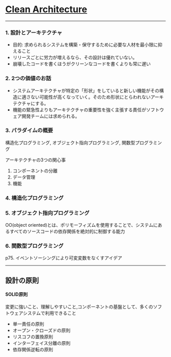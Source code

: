 # [Clean Architecture](https://www.amazon.co.jp/-/en/Robert-C-Martin/dp/4048930656)
******

### 1. 設計とアーキテクチャ
- 目的: 求められるシステムを構築・保守するために必要な人材を最小限に抑えること
- リリースごとに労力が増えるなら、その設計は優れていない。
- 崩壊したコードを書くほうがクリーンなコードを書くよりも常に遅い

### 2. 2つの価値のお話
- システムアーキテクチャが特定の「形状」をしていると新しい機能がその構造に適さない可能性が高くなっていく。そのため形状にとらわれないアーキテクチャにする。
- 機能の緊急性よりもアーキテクチャの重要性を強く主張する責任がソフトウェア開発チームには求められる。

### 3. パラダイムの概要
構造化プログラミング, オブジェクト指向プログラミング, 関数型プログラミング

アーキテクチャの3つの関心事
1. コンポーネントの分離
2. データ管理
3. 機能

### 4. 構造化プログラミング
### 5. オブジェクト指向プログラミング
OO(object oriented)とは、ポリモーフィズムを使用することで、システムにあるすべてのソースコードの依存関係を絶対的に制御する能力

### 6. 関数型プログラミング
p75. イベントソーシングにより可変変数をなくすアイデア
******

## 設計の原則
#### SOLID原則
変更に強いこと、理解しやすいこと,コンポーネントの基盤として、多くのソフトウェアシステムで利用できること

- 単一責任の原則
- オープン・クローズドの原則
- リスコフの置換原則
- インターフェイス分離の原則
- 依存関係逆転の原則

